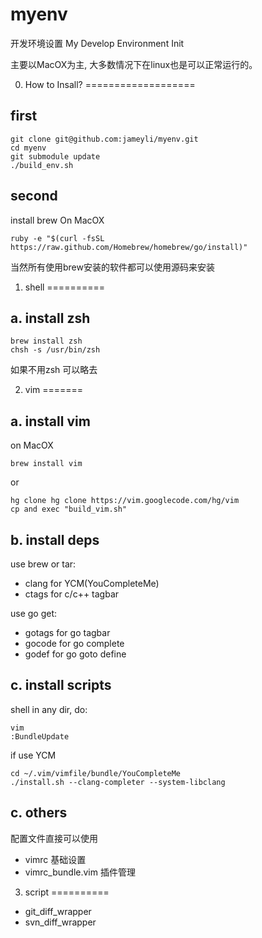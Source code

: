 myenv
=====

开发环境设置
My Develop Environment Init

主要以MacOX为主, 大多数情况下在linux也是可以正常运行的。

0. How to Insall?
===================

first
------

    git clone git@github.com:jameyli/myenv.git
    cd myenv
    git submodule update
    ./build_env.sh

second
------
install brew On MacOX

    ruby -e "$(curl -fsSL https://raw.github.com/Homebrew/homebrew/go/install)"

当然所有使用brew安装的软件都可以使用源码来安装

1. shell
==========

a. install zsh
---------------

    brew install zsh
    chsh -s /usr/bin/zsh

如果不用zsh 可以略去

2. vim
=======

a. install vim
--------------

on MacOX

    brew install vim
or

    hg clone hg clone https://vim.googlecode.com/hg/vim
    cp and exec "build_vim.sh"

b. install deps
-------------------

use brew or tar:
* clang for YCM(YouCompleteMe)
* ctags for c/c++ tagbar

use go get:
* gotags for go tagbar
* gocode for go complete
* godef for go goto define


c. install scripts
--------------------

shell in any dir, do:

    vim
    :BundleUpdate

if use YCM

    cd ~/.vim/vimfile/bundle/YouCompleteMe
    ./install.sh --clang-completer --system-libclang

c. others
-----------
配置文件直接可以使用
* vimrc   基础设置
* vimrc_bundle.vim    插件管理

3. script
==========

* git_diff_wrapper
* svn_diff_wrapper
